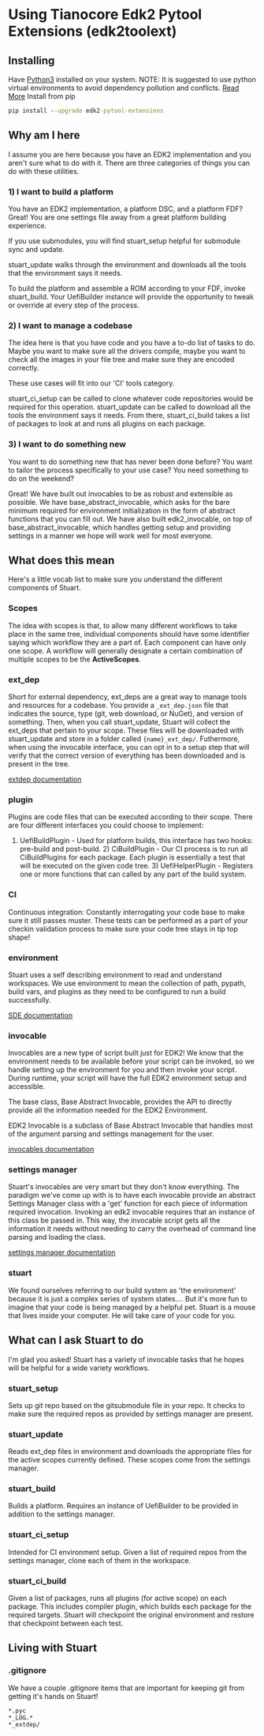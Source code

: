 # Using Tianocore Edk2 Pytool Extensions (edk2toolext)

## Installing

Have [Python3](https://www.python.org/downloads/) installed on your system.
NOTE: It is suggested to use python virtual environments to avoid dependency
pollution and conflicts. [Read
More](https://docs.python.org/3/library/venv.html) Install from pip

```cmd
pip install --upgrade edk2-pytool-extensions
```

## Why am I here

I assume you are here because you have an EDK2 implementation and you aren't
sure what to do with it. There are three categories of things you can do with
these utilities.

### 1) I want to build a platform

You have an EDK2 implementation, a platform DSC, and a platform FDF? Great! You
are one settings file away from a great platform building experience.

If you use submodules, you will find stuart_setup helpful for submodule sync and
update.

stuart_update walks through the environment and downloads all the tools that the
environment says it needs.

To build the platform and assemble a ROM according to your FDF, invoke
stuart_build. Your UefiBuilder instance will provide the opportunity to tweak or
override at every step of the process.

### 2) I want to manage a codebase

The idea here is that you have code and you have a to-do list of tasks to do.
Maybe you want to make sure all the drivers compile, maybe you want to check all
the images in your file tree and make sure they are encoded correctly.

These use cases will fit into our 'CI' tools category.

stuart_ci_setup can be called to clone whatever code repositories would be
required for this operation. stuart_update can be called to download all the
tools the environment says it needs. From there, stuart_ci_build takes a list of
packages to look at and runs all plugins on each package.

### 3) I want to do something new

You want to do something new that has never been done before? You want to tailor
the process specifically to your use case? You need something to do on the
weekend?

Great! We have built out invocables to be as robust and extensible as possible.
We have base_abstract_invocable, which asks for the bare minimum required for
environment initialization in the form of abstract functions that you can fill
out. We have also built edk2_invocable, on top of base_abstract_invocable, which
handles getting setup and providing settings in a manner we hope will work well
for most everyone.

## What does this mean

Here's a little vocab list to make sure you understand the different components
of Stuart.

### Scopes

The idea with scopes is that, to allow many different workflows to take place in
the same tree, individual components should have some identifier saying which
workflow they are a part of. Each component can have only one scope. A workflow
will generally designate a certain combination of multiple scopes to be the
**ActiveScopes**.

### ext_dep

Short for external dependency, ext_deps are a great way to manage tools and
resources for a codebase. You provide a `_ext_dep.json` file that indicates the
source, type (git, web download, or NuGet), and version of something. Then, when
you call stuart_update, Stuart will collect the ext_deps that pertain to your
scope. These files will be downloaded with stuart_update and store in a folder
called `{name}_ext_dep/`. Futhermore, when using the invocable interface, you
can opt in to a setup step that will verify that the correct version of
everything has been downloaded and is present in the tree.

[extdep documentation](features/feature_extdep.md)

### plugin

Plugins are code files that can be executed according to their scope. There are
four different interfaces you could choose to implement:

1) UefiBuildPlugin - Used for platform builds, this interface has two hooks:
   pre-build and post-build. 2) CiBuildPlugin - Our CI process is to run all
   CiBuildPlugins for each package. Each plugin is essentially a test that will
   be executed on the given code tree. 3) UefiHelperPlugin - Registers one or
   more functions that can called by any part of the build system.

### CI

Continuous integration: Constantly interrogating your code base to make sure it
still passes muster. These tests can be performed as a part of your checkin
validation process to make sure your code tree stays in tip top shape!

### environment

Stuart uses a self describing environment to read and understand workspaces. We
use environment to mean the collection of path, pypath, build vars, and plugins
as they need to be configured to run a build successfully.

[SDE documentation](features/feature_sde.md)

### invocable

Invocables are a new type of script built just for EDK2! We know that the
environment needs to be available before your script can be invoked, so we
handle setting up the environment for you and then invoke your script. During
runtime, your script will have the full EDK2 environment setup and accessible.

The base class, Base Abstract Invocable, provides the API to directly provide
all the information needed for the EDK2 Environment.

EDK2 Invocable is a subclass of Base Abstract Invocable that handles most of the
argument parsing and settings management for the user.

[invocables documentation](features/feature_invocables.md)

### settings manager

Stuart's invocables are very smart but they don't know everything. The paradigm
we've come up with is to have each invocable provide an abstract Settings
Manager class with a 'get' function for each piece of information required
invocation. Invoking an edk2 invocable requires that an instance of this class
be passed in. This way, the invocable script gets all the information it needs
without needing to carry the overhead of command line parsing and loading the
class.

[settings manager documentation](usability/using_settings_manager.md)

### stuart

We found ourselves referring to our build system as 'the environment' because it
is just a complex series of system states.... But it's more fun to imagine that
your code is being managed by a helpful pet. Stuart is a mouse that lives inside
your computer. He will take care of your code for you.

## What can I ask Stuart to do

I'm glad you asked! Stuart has a variety of invocable tasks that he hopes will
be helpful for a wide variety workflows.

### stuart_setup

Sets up git repo based on the gitsubmodule file in your repo. It checks to make
sure the required repos as provided by settings manager are present.

### stuart_update

Reads ext_dep files in environment and downloads the appropriate files for the
active scopes currently defined. These scopes come from the settings manager.

### stuart_build

Builds a platform. Requires an instance of UefiBuilder to be provided in
addition to the settings manager.

### stuart_ci_setup

Intended for CI environment setup. Given a list of required repos from the
settings manager, clone each of them in the workspace.

### stuart_ci_build

Given a list of packages, runs all plugins (for active scope) on each package.
This includes compiler plugin, which builds each package for the required
targets. Stuart will checkpoint the original environment and restore that
checkpoint between each test.

## Living with Stuart

### .gitignore

We have a couple .gitignore items that are important for keeping git from
getting it's hands on Stuart!

```.gitignore
*.pyc
*_LOG.*
*_extdep/
```
